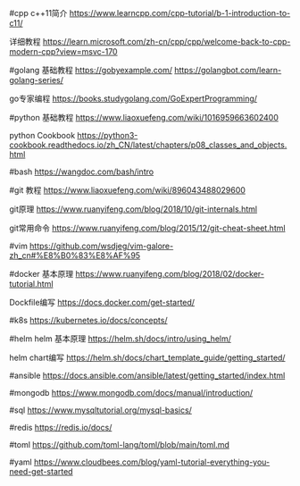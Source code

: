 #cpp
c++11简介
https://www.learncpp.com/cpp-tutorial/b-1-introduction-to-c11/

详细教程
https://learn.microsoft.com/zh-cn/cpp/cpp/welcome-back-to-cpp-modern-cpp?view=msvc-170

#golang
基础教程
https://gobyexample.com/
https://golangbot.com/learn-golang-series/

go专家编程
https://books.studygolang.com/GoExpertProgramming/

#python
基础教程
https://www.liaoxuefeng.com/wiki/1016959663602400

python Cookbook
https://python3-cookbook.readthedocs.io/zh_CN/latest/chapters/p08_classes_and_objects.html

#bash
https://wangdoc.com/bash/intro

#git
教程
https://www.liaoxuefeng.com/wiki/896043488029600

git原理
https://www.ruanyifeng.com/blog/2018/10/git-internals.html

git常用命令
https://www.ruanyifeng.com/blog/2015/12/git-cheat-sheet.html

#vim
https://github.com/wsdjeg/vim-galore-zh_cn#%E8%B0%83%E8%AF%95

#docker
基本原理
https://www.ruanyifeng.com/blog/2018/02/docker-tutorial.html

Dockfile编写
https://docs.docker.com/get-started/

#k8s
https://kubernetes.io/docs/concepts/

#helm
helm 基本原理
https://helm.sh/docs/intro/using_helm/

helm chart编写
https://helm.sh/docs/chart_template_guide/getting_started/

#ansible
https://docs.ansible.com/ansible/latest/getting_started/index.html

#mongodb
https://www.mongodb.com/docs/manual/introduction/

#sql
https://www.mysqltutorial.org/mysql-basics/

#redis
https://redis.io/docs/

#toml
https://github.com/toml-lang/toml/blob/main/toml.md

#yaml
https://www.cloudbees.com/blog/yaml-tutorial-everything-you-need-get-started
